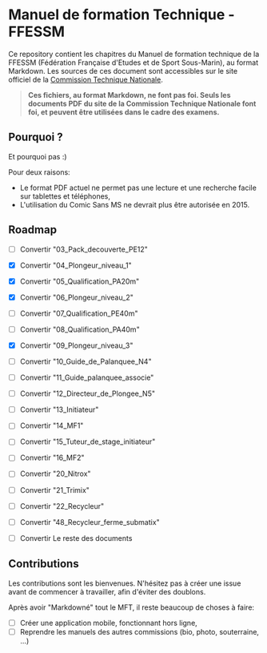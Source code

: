 # Manuel de formation Technique - FFESSM

Ce repository contient les chapitres du Manuel de formation technique de la FFESSM (Fédération Française d'Etudes et de Sport Sous-Marin), au format Markdown. Les sources de ces document sont accessibles sur le site officiel de la [Commission Technique Nationale](http://www.ffessm.fr/pages_manuel.asp).

> **Ces fichiers, au format Markdown, ne font pas foi. Seuls les documents PDF du site de la Commission Technique Nationale font foi, et peuvent être utilisées dans le cadre des examens.**

## Pourquoi ?

Et pourquoi pas :)

Pour deux raisons:
- Le format PDF actuel ne permet pas une lecture et une recherche facile sur tablettes et téléphones,
- L'utilisation du Comic Sans MS ne devrait plus être autorisée en 2015.

## Roadmap

- [ ] Convertir "03_Pack_decouverte_PE12"
- [x] Convertir "04_Plongeur_niveau_1"
- [x] Convertir "05_Qualification_PA20m"
- [x] Convertir "06_Plongeur_niveau_2"
- [ ] Convertir "07_Qualification_PE40m"
- [ ] Convertir "08_Qualification_PA40m"
- [x] Convertir "09_Plongeur_niveau_3"
- [ ] Convertir "10_Guide_de_Palanquee_N4"
- [ ] Convertir "11_Guide_palanquee_associe"
- [ ] Convertir "12_Directeur_de_Plongee_N5"
- [ ] Convertir "13_Initiateur"
- [ ] Convertir "14_MF1"
- [ ] Convertir "15_Tuteur_de_stage_initiateur"
- [ ] Convertir "16_MF2"
- [ ] Convertir "20_Nitrox"
- [ ] Convertir "21_Trimix"
- [ ] Convertir "22_Recycleur"
- [ ] Convertir "48_Recycleur_ferme_submatix"
- [ ] Convertir Le reste des documents


## Contributions

Les contributions sont les bienvenues. N'hésitez pas à créer une issue avant de commencer à travailler, afin d'éviter des doublons.

Après avoir "Markdowné" tout le MFT, il reste beaucoup de choses à faire:

- [ ] Créer une application mobile, fonctionnant hors ligne,
- [ ] Reprendre les manuels des autres commissions (bio, photo, souterraine, ...)
